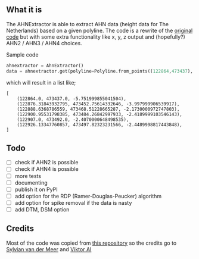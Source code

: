 ## What it is

The AHNExtractor is able to extract AHN data (height data for The Netherlands) based on a given polyline. The code is a rewrite of the [original code](https://github.com/viktor-platform/sample-ahn-profile) but with some extra functionality like x, y, z output and (hopefully?) AHN2 / AHN3 / AHN4 choices.

Sample code
```python
ahnextractor = AhnExtractor()
data = ahnextractor.get(polyline=Polyline.from_points((122864,473437), (122907,473492), (122930, 473499)), interval=20)
```

which will result in a list like;
```
[
    (122864.0, 473437.0, -5.751999855041504), 
    (122876.31843932795, 473452.75614332646, -3.997999906539917),
    (122888.6368786559, 473468.51228665287, -2.1730000972747803),
    (122900.95531798385, 473484.26842997933, -2.4189999103546143),
    (122907.0, 473492.0, -2.4070000648498535),
    (122926.13347760857, 473497.82323231566, -2.4489998817443848),
]
```

## Todo

* [ ] check if AHN2 is possible
* [ ] check if AHN4 is possible
* [ ] more tests
* [ ] documenting
* [ ] publish it on PyPI
* [ ] add option for the RDP (Ramer-Douglas-Peucker) algorithm 
* [ ] add option for spike removal if the data is nasty
* [ ] add DTM, DSM option

## Credits

Most of the code was copied from [this repository](https://github.com/viktor-platform/sample-ahn-profile) so the credits go to [Sylvian van der Meer](https://github.com/svandermeer) and [Viktor AI](https://www.viktor.ai/)